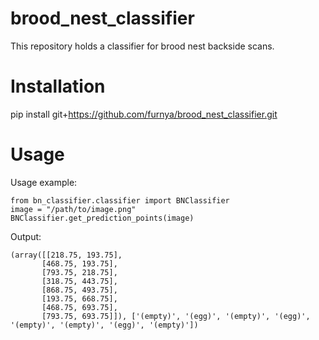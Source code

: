 # brood_nest_classifier

This repository holds a classifier for brood nest backside scans.

Installation
================
pip install git+https://github.com/furnya/brood_nest_classifier.git


Usage
================

Usage example:
```
from bn_classifier.classifier import BNClassifier
image = "/path/to/image.png"
BNClassifier.get_prediction_points(image)
```

Output:
```
(array([[218.75, 193.75],
       [468.75, 193.75],
       [793.75, 218.75],
       [318.75, 443.75],
       [868.75, 493.75],
       [193.75, 668.75],
       [468.75, 693.75],
       [793.75, 693.75]]), ['(empty)', '(egg)', '(empty)', '(egg)', '(empty)', '(empty)', '(egg)', '(empty)'])
```